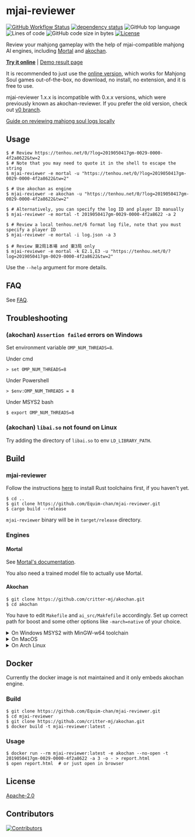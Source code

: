 # mjai-reviewer

[![GitHub Workflow Status](https://img.shields.io/github/actions/workflow/status/Equim-chan/mjai-reviewer/build.yml)](https://github.com/Equim-chan/mjai-reviewer/actions)
[![dependency status](https://deps.rs/repo/github/Equim-chan/mjai-reviewer/status.svg)](https://deps.rs/repo/github/Equim-chan/mjai-reviewer)
![GitHub top language](https://img.shields.io/github/languages/top/Equim-chan/mjai-reviewer)
![Lines of code](https://www.aschey.tech/tokei/github/Equim-chan/mjai-reviewer)
![GitHub code size in bytes](https://img.shields.io/github/languages/code-size/Equim-chan/mjai-reviewer)
[![License](https://img.shields.io/github/license/Equim-chan/mjai-reviewer)](https://github.com/Equim-chan/mjai-reviewer/blob/master/LICENSE)

Review your mahjong gameplay with the help of mjai-compatible mahjong AI engines, including [Mortal](https://github.com/Equim-chan/Mortal) and [akochan](https://github.com/critter-mj/akochan).

**[Try it online](https://mjai.ekyu.moe)** | [Demo result page](https://gh.ekyu.moe/mjai-reviewer-demo.html)

It is recommended to just use the [online version](https://mjai.ekyu.moe), which works for Mahjong Soul games out-of-the-box, no download, no install, no extension, and it is free to use.

mjai-reviewer 1.x.x is incompatible with 0.x.x versions, which were previously known as akochan-reviewer. If you prefer the old version, check out [v0 branch](https://github.com/Equim-chan/mjai-reviewer/tree/v0).

[Guide on reviewing mahjong soul logs locally](https://github.com/Equim-chan/mjai-reviewer/blob/master/mjsoul.adoc)

## Usage
```console
$ # Review https://tenhou.net/0/?log=2019050417gm-0029-0000-4f2a8622&tw=2
$ # Note that you may need to quote it in the shell to escape the string
$ mjai-reviewer -e mortal -u "https://tenhou.net/0/?log=2019050417gm-0029-0000-4f2a8622&tw=2"

$ # Use akochan as engine
$ mjai-reviewer -e akochan -u "https://tenhou.net/0/?log=2019050417gm-0029-0000-4f2a8622&tw=2"

$ # Alternatively, you can specify the log ID and player ID manually
$ mjai-reviewer -e mortal -t 2019050417gm-0029-0000-4f2a8622 -a 2

$ # Review a local tenhou.net/6 format log file, note that you must specify a player ID
$ mjai-reviewer -e mortal -i log.json -a 3

$ # Review 東2局1本場 and 東3局 only
$ mjai-reviewer -e mortal -k E2.1,E3 -u "https://tenhou.net/0/?log=2019050417gm-0029-0000-4f2a8622&tw=2"
```

Use the `--help` argument for more details.

## FAQ
See [FAQ](https://github.com/Equim-chan/mjai-reviewer/blob/master/faq.md).

## Troubleshooting
### (akochan) `Assertion failed` errors on Windows
Set environment variable `OMP_NUM_THREADS=8`.

Under cmd
```console
> set OMP_NUM_THREADS=8
```

Under Powershell
```console
> $env:OMP_NUM_THREADS = 8
```

Under MSYS2 bash
```console
$ export OMP_NUM_THREADS=8
```

### (akochan) `libai.so` not found on Linux
Try adding the directory of `libai.so` to env `LD_LIBRARY_PATH`.


## Build
### mjai-reviewer
Follow the instructions [here](https://www.rust-lang.org/learn/get-started) to install Rust toolchains first, if you haven't yet.

```console
$ cd ..
$ git clone https://github.com/Equim-chan/mjai-reviewer.git
$ cargo build --release
```

`mjai-reviewer` binary will be in `target/release` directory.

### Engines
#### Mortal
See [Mortal's documentation](https://mortal.ekyu.moe/user/build.html).

You also need a trained model file to actually use Mortal.

#### Akochan
```console
$ git clone https://github.com/critter-mj/akochan.git
$ cd akochan
```

You have to edit `Makefile` and `ai_src/Makfefile` accordingly. Set up correct path for boost and some other options like `-march=native` of your choice.

<details><summary>On Windows MSYS2 with MinGW-w64 toolchain</summary>
<p>

```console
$ pacman -Syu mingw-w64-x86_64-{toolchain,boost}
```

Edit `Makefile`:

```Makefile
LIBS = -lboost_system-mt -lws2_32 -L./ -lai -s
```

Edit `ai_src/Makefile`:

```Makefile
LIBS = -lboost_system-mt -lws2_32
```

```console
$ cd ai_src
$ make
$ cd ..
$ make
```

</p>
</details>

<details><summary>On MacOS</summary>
<p>

```console
$ brew install llvm libomp boost
$ cd ai_src
$ make -f Makefile_MacOS
$ cd ..
$ make -f Makefile_MacOS
```

</p>
</details>

<details><summary>On Arch Linux</summary>
<p>

```console
$ sudo pacman -Syu base-devel boost
$ make -f Makefile_Linux
$ cd ..
$ make -f Makefile_Linux
```

</p>
</details>

## Docker
Currently the docker image is not maintained and it only embeds akochan engine.

### Build
```console
$ git clone https://github.com/Equim-chan/mjai-reviewer.git
$ cd mjai-reviewer
$ git clone https://github.com/critter-mj/akochan.git
$ docker build -t mjai-reviewer:latest .
```

### Usage
```console
$ docker run --rm mjai-reviewer:latest -e akochan --no-open -t 2019050417gm-0029-0000-4f2a8622 -a 3 -o - > report.html
$ open report.html  # or just open in browser
```

## License
[Apache-2.0](https://github.com/Equim-chan/mjai-reviewer/blob/master/LICENSE)

## Contributors
[![Contributors](https://contrib.rocks/image?repo=Equim-chan/mjai-reviewer)](https://github.com/Equim-chan/mjai-reviewer/graphs/contributors)
